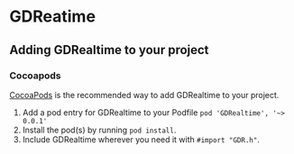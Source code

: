 GDReatime
=========

## Adding GDRealtime to your project

### Cocoapods

[CocoaPods](http://cocoapods.org) is the recommended way to add GDRealtime to your project.

1. Add a pod entry for GDRealtime to your Podfile `pod 'GDRealtime', '~> 0.0.1'`
2. Install the pod(s) by running `pod install`.
3. Include GDRealtime wherever you need it with `#import "GDR.h"`.
